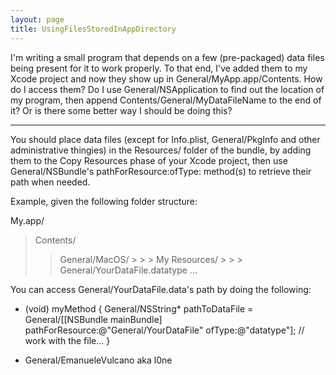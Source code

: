 ```yaml
---
layout: page
title: UsingFilesStoredInAppDirectory
---
```


I'm writing a small program that depends on a few (pre-packaged) data files being present for it to work properly.  To that end, I've added them to my Xcode project and now they show up in General/MyApp.app/Contents.  How do I access them? Do I use General/NSApplication to find out the location of my program, then append Contents/General/MyDataFileName to the end of it? Or is there some better way I should be doing this?

----

You should place data files (except for Info.plist, General/PkgInfo and other administrative thingies) in the Resources/ folder of the bundle, by adding them to the Copy Resources phase of your Xcode project, then use General/NSBundle's pathForResource:ofType: method(s) to retrieve their path when needed.

Example, given the following folder structure:
    
 My.app/
  > Contents/
   > > General/MacOS/
    > > > My
   > > Resources/
    > > > General/YourDataFile.datatype
 ...


You can access General/YourDataFile.data's path by doing the following:
    
 - (void) myMethod {
    General/NSString* pathToDataFile = General/[[NSBundle mainBundle] pathForResource:@"General/YourDataFile" ofType:@"datatype"];
    // work with the file...
}


 - General/EmanueleVulcano aka l0ne
